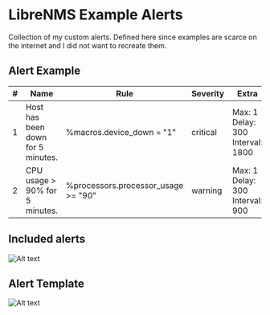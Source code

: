 # LibreNMS Example Alerts

Collection of my custom alerts. Defined here since examples are scarce on the internet and I did not want to recreate them.

## Alert Example 

| # | Name | Rule | Severity | Extra |
| - | ---- | ---- | -------- | ----- |
| 1 | Host has been down for 5 minutes. | %macros.device_down = "1" | critical | Max: 1 Delay: 300 Interval: 1800 |
| 2 | CPU usage > 90% for 5 minutes. | %processors.processor_usage >= "90" | warning | Max: 1 Delay: 300 Interval: 900 |

## Included alerts 

![Alt text](https://raw.githubusercontent.com/zimmertr/Librenms-Example-Alerts/master/alerts.png "Alerts in LibreNMS")

## Alert Template

![Alt text](https://raw.githubusercontent.com/zimmertr/Librenms-Example-Alerts/master/alert_template.png "Alert template in LibeNMS")
